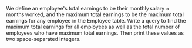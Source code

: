 We define an employee's total earnings to be their monthly salary × months worked, and the maximum total earnings to be the maximum total earnings for any employee in the Employee table.
Write a query to find the maximum total earnings for all employees as well as the total number of employees who have maximum total earnings.
Then print these values as two space-separated integers.